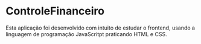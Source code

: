 # ControleFinanceiro
Esta aplicação foi  desenvolvido com intuito de estudar o frontend, usando a linguagem de programação JavaScritpt praticando HTML e CSS.
